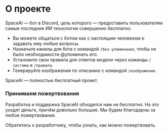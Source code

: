 # О проекте
SpaceAI — бот в Discord, цель которого — предоставить пользователям самые последние ИИ технологии совершенно бесплатно.

- Вы можете общаться с ботом как с настоящим человеком и задавать ему любые вопросы.
- Назначьте каналы для бота с командой `/без-упоминания`, чтобы не было необходимости @упоминать его.
- Установите свои правила для ответов модели через команды `/система` и `/правило`.
- Генерируйте изображения по описанию с командой `/изображение`.

SpaceAI — полностью бесплатный проект.
### Принимаем пожертвования
Разработка и поддержка SpaceAI обходится нам не бесплатно. На это уходят деньги, причём довольно большие. Мы будем благодарны за любое пожертвование.

Обратитесь к разработчику, чтобы узнать, как можно пожертвовать.
